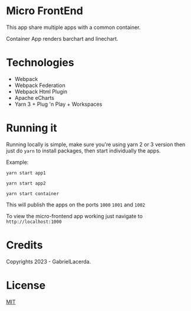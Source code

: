 # Micro FrontEnd

This app share multiple apps with a common container.

Container App renders barchart and linechart.

# Technologies

* Webpack
* Webpack Federation
* Webpack Html Plugin
* Apache eCharts
* Yarn 3 + Plug 'n Play + Workspaces

# Running it

Running locally is simple, make sure you're using yarn 2 or 3 version then just do `yarn` to install packages, then start individually the apps.

Example:

`yarn start app1`

`yarn start app2`

`yarn start container`

This will publish the apps on the ports `1000` `1001` and `1002`

To view the micro-frontend app working just navigate to `http://localhost:1000`

# Credits

Copyrights 2023 - GabrielLacerda.

# License

[MIT](https://github.com/testingitttt/micro-frontend/blob/main/LICENSE)
